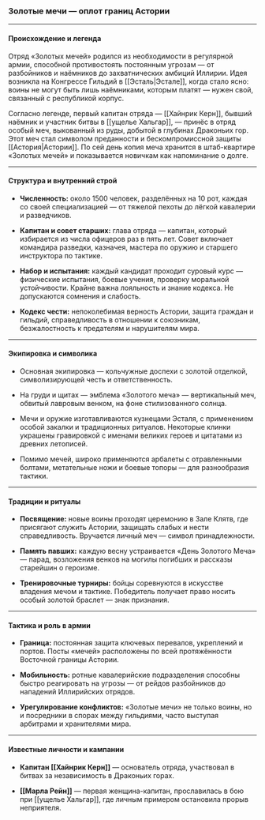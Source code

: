 ### Золотые мечи — оплот границ Астории

---

#### Происхождение и легенда

Отряд «Золотых мечей» родился из необходимости в регулярной армии, способной противостоять постоянным угрозам — от разбойников и наёмников до захватнических амбиций Иллирии. Идея возникла на Конгрессе Гильдий в [[Эсталь|Эстале]], когда стало ясно: воины не могут быть лишь наёмниками, которым платят — нужен свой, связанный с республикой корпус.

Согласно легенде, первый капитан отряда — [[Хайнрик Керн]], бывший наёмник и участник битвы в [[ущелье Хальгар]], — принёс в отряд особый меч, выкованный из руды, добытой в глубинах Драконьих гор. Этот меч стал символом преданности и бескомпромиссной защиты [[Астория|Астории]]. По сей день копия меча хранится в штаб-квартире «Золотых мечей» и показывается новичкам как напоминание о долге.

---

#### Структура и внутренний строй

- **Численность:** около 1500 человек, разделённых на 10 рот, каждая со своей специализацией — от тяжелой пехоты до лёгкой кавалерии и разведчиков.
    
- **Капитан и совет старших:** глава отряда — капитан, который избирается из числа офицеров раз в пять лет. Совет включает командира разведки, казначея, мастера по оружию и старшего инструктора по тактике.
    
- **Набор и испытания:** каждый кандидат проходит суровый курс — физические испытания, боевые учения, проверку моральной устойчивости. Крайне важна лояльность и знание кодекса. Не допускаются сомнения и слабость.
    
- **Кодекс чести:** непоколебимая верность Астории, защита граждан и гильдий, справедливость в отношении к союзникам, безжалостность к предателям и нарушителям мира.
    

---

#### Экипировка и символика

- Основная экипировка — кольчужные доспехи с золотой отделкой, символизирующей честь и ответственность.
    
- На груди и щитах — эмблема «Золотого меча» — вертикальный меч, обвитый лавровым венком, на фоне стилизованного солнца.
    
- Мечи и оружие изготавливаются кузнецами Эсталя, с применением особой закалки и традиционных ритуалов. Некоторые клинки украшены гравировкой с именами великих героев и цитатами из древних летописей.
    
- Помимо мечей, широко применяются арбалеты с отравленными болтами, метательные ножи и боевые топоры — для разнообразия тактики.
    

---

#### Традиции и ритуалы

- **Посвящение:** новые воины проходят церемонию в Зале Клятв, где присягают служить Астории, защищать слабых и нести справедливость. Вручается личный меч — символ принадлежности.
    
- **Память павших:** каждую весну устраивается «День Золотого Меча» — парад, возложения венков на могилы погибших и рассказы старейшин о героизме.
    
- **Тренировочные турниры:** бойцы соревнуются в искусстве владения мечом и тактике. Победитель получает право носить особый золотой браслет — знак признания.
    


---

#### Тактика и роль в армии

- **Граница:** постоянная защита ключевых перевалов, укреплений и портов. Посты «мечей» расположены по всей протяжённости Восточной границы Астории.
    
- **Мобильность:** ротные кавалерийские подразделения способны быстро реагировать на угрозы — от рейдов разбойников до нападений Иллирийских отрядов.
    
- **Урегулирование конфликтов:** «Золотые мечи» не только воины, но и посредники в спорах между гильдиями, часто выступая арбитрами и хранителями мира.
    

---

#### Известные личности и кампании

- **Капитан [[Хайнрик Керн]]** — основатель отряда, участвовал в битвах за независимость в Драконьих горах.
    
- **[[Марла Рейн]]** — первая женщина-капитан, прославилась в бою при [[ущелье Хальгар]], где личным примером остановила прорыв неприятеля.
